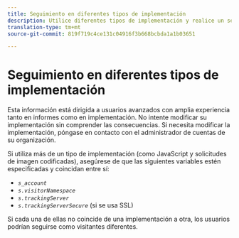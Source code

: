```yaml
---
title: Seguimiento en diferentes tipos de implementación
description: Utilice diferentes tipos de implementación y realice un seguimiento de los visitantes.
translation-type: tm+mt
source-git-commit: 819f719c4ce131c04916f3b668bcbda1a1b03651

---
```



# Seguimiento en diferentes tipos de implementación

Esta información está dirigida a usuarios avanzados con amplia experiencia tanto en informes como en implementación. No intente modificar su implementación sin comprender las consecuencias. Si necesita modificar la implementación, póngase en contacto con el administrador de cuentas de su organización.

Si utiliza más de un tipo de implementación (como JavaScript y solicitudes de imagen codificadas), asegúrese de que las siguientes variables estén especificadas y coincidan entre sí:

* *`s_account`*
* *`s.visitorNamespace`*
* *`s.trackingServer`*
* *`s.trackingServerSecure`* (si se usa SSL)

Si cada una de ellas no coincide de una implementación a otra, los usuarios podrían seguirse como visitantes diferentes.
